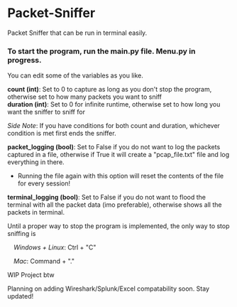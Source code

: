 
# Packet-Sniffer

Packet Sniffer that can be run in terminal easily.

### To start the program, run the main.py file. Menu.py in progress.

 You can edit some of the variables as you like.

**count (int)**: Set to 0 to capture as long as you don't stop the program, otherwise set to how many packets you want to sniff<br>
**duration (int)**: Set to 0 for infinite runtime, otherwise set to how long you want the sniffer to sniff for



*Side Note*: If you have conditions for both count and duration, whichever condition is met first ends the sniffer.

**packet_logging (bool)**: Set to False if you do not want to log the packets captured in a file, otherwise if True it will create a "pcap_file.txt" file and log everything in there.

 - Running the file again with this option will reset the contents of the file for every session!

**terminal_logging (bool)**: Set to False if you do not want to flood the terminal with all the packet data (imo preferable), otherwise shows all the packets in terminal.

Until a proper way to stop the program is implemented, the only way to stop sniffing is

&emsp;*Windows + Linux*: Ctrl + "C"<br>

&emsp;*Mac*: Command + "."

WIP Project btw

Planning on adding Wireshark/Splunk/Excel compatability soon. Stay updated!